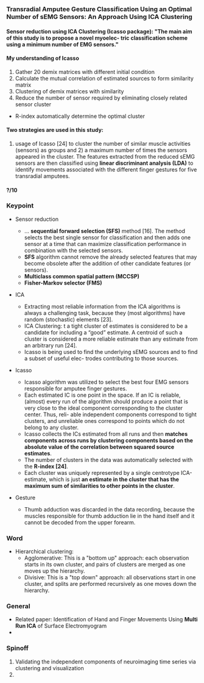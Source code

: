 ### Transradial Amputee Gesture Classification Using an Optimal Number of sEMG Sensors: An Approach Using ICA Clustering

#### Sensor reduction using ICA Clustering (Icasso package): "The main aim of this study is to propose a novel myoelec- tric classification scheme using a minimum number of EMG sensors."


#### My understanding of Icasso
1. Gather 20 demix matrices with different initial condition
2. Calculate the mutual correlation of estimated sources to form similarity matrix
3. Clustering of demix matrices with similarity
4. Reduce the number of sensor required by eliminating closely related sensor cluster
 
* R-index automatically determine the optimal cluster

#### Two strategies are used in this study: 
1) usage of Icasso [24] to cluster the number of similar muscle activities (sensors) as groups and 2) a maximum number of times the sensors appeared in the cluster. The features extracted from the reduced sEMG sensors are then classified using **linear discriminant analysis (LDA)** to identify movements associated with the different finger gestures for five transradial amputees.


#### ?/10

### Keypoint 
* Sensor reduction
    * ... **sequential forward selection (SFS)** method [16]. The method selects the best single sensor for classification and then adds one sensor at a time that can maximize classification performance in combination with the selected sensors.
    * **SFS** algorithm cannot remove the already selected features that may become obsolete after the addition of other candidate features (or sensors). 
    * **Multiclass common spatial pattern (MCCSP)**
    * **Fisher-Markov selector (FMS)**
* ICA
    * Extracting most reliable information from the ICA algorithms is always a challenging task, because they (most algorithms) have random (stochastic) elements [23]. 
    * ICA Clustering: t a tight cluster of estimates is considered to be a candidate for including a “good” estimate. A centroid of such a cluster is considered a more reliable estimate than any estimate from an arbitrary run [24].
    * Icasso is being used to find the underlying sEMG sources and to find a subset of useful elec- trodes contributing to those sources.

* Icasso
    * Icasso algorithm was utilized to select the best four EMG sensors responsible for amputee finger gestures.
    * Each estimated IC is one point in the space. If an IC is reliable, (almost) every run of the algorithm should produce a point that is very close to the ideal component corresponding to the cluster center. Thus, reli- able independent components correspond to tight clusters, and unreliable ones correspond to points which do not belong to any cluster. 
    * Icasso collects the ICs estimated from all runs and then **matches components across runs by clustering components based on the absolute value of the correlation between squared source estimates**. 
    *  The number of clusters in the data was automatically selected with the **R-index [24]**.
    *  Each cluster was uniquely represented by a single centrotype ICA-estimate, which is just **an estimate in the cluster that has the maximum sum of similarities to other points in the cluster**.

* Gesture
    *  Thumb adduction was discarded in the data recording, because the muscles responsible for thumb adduction lie in the hand itself and it cannot be decoded from the upper forearm.


### Word
* Hierarchical clustering: 
    * Agglomerative: This is a "bottom up" approach: each observation starts in its own cluster, and pairs of clusters are merged as one moves up the hierarchy.
    * Divisive: This is a "top down" approach: all observations start in one cluster, and splits are performed recursively as one moves down the hierarchy.



### General

* Related paper: Identification of Hand and Finger Movements Using **Multi Run ICA** of Surface Electromyogram
* 

### Spinoff
1. Validating the independent components of neuroimaging time series via clustering and visualization
2. 
